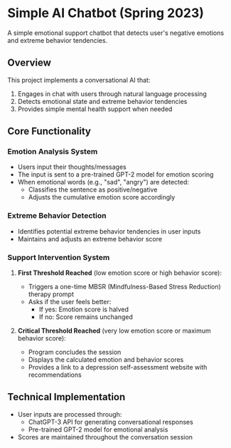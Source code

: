 # Simple AI Chatbot (Spring 2023)

A simple emotional support chatbot that detects user's negative emotions and extreme behavior tendencies.

## Overview

This project implements a conversational AI that:
1. Engages in chat with users through natural language processing
2. Detects emotional state and extreme behavior tendencies
3. Provides simple mental health support when needed

## Core Functionality

### Emotion Analysis System
- Users input their thoughts/messages
- The input is sent to a pre-trained GPT-2 model for emotion scoring
- When emotional words (e.g., "sad", "angry") are detected:
  - Classifies the sentence as positive/negative
  - Adjusts the cumulative emotion score accordingly

### Extreme Behavior Detection
- Identifies potential extreme behavior tendencies in user inputs
- Maintains and adjusts an extreme behavior score

### Support Intervention System
1. **First Threshold Reached** (low emotion score or high behavior score):
   - Triggers a one-time MBSR (Mindfulness-Based Stress Reduction) therapy prompt
   - Asks if the user feels better:
     - If yes: Emotion score is halved
     - If no: Score remains unchanged

2. **Critical Threshold Reached** (very low emotion score or maximum behavior score):
   - Program concludes the session
   - Displays the calculated emotion and behavior scores
   - Provides a link to a depression self-assessment website with recommendations

## Technical Implementation
- User inputs are processed through:
  - ChatGPT-3 API for generating conversational responses
  - Pre-trained GPT-2 model for emotional analysis
- Scores are maintained throughout the conversation session
